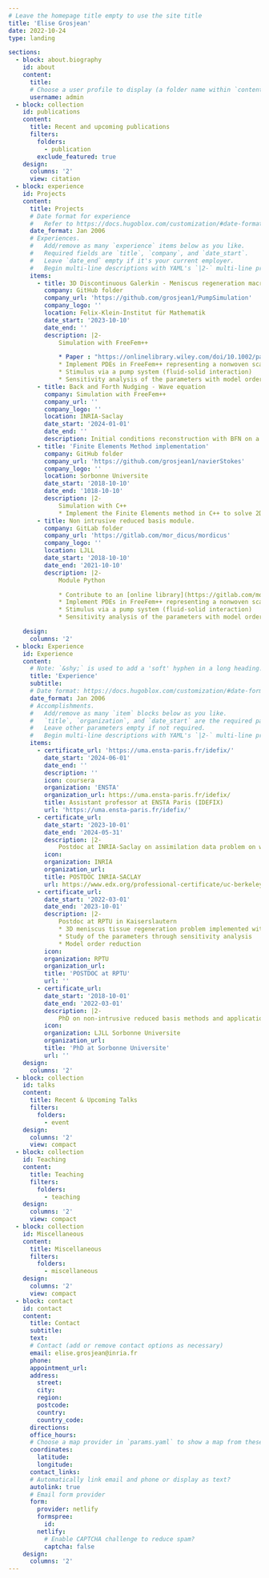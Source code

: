 ```yaml
---
# Leave the homepage title empty to use the site title
title: 'Elise Grosjean'
date: 2022-10-24
type: landing

sections:
  - block: about.biography
    id: about
    content:
      title: 
      # Choose a user profile to display (a folder name within `content/authors/`)
      username: admin
  - block: collection
    id: publications
    content:
      title: Recent and upcoming publications
      filters:
        folders:
          - publication
        exclude_featured: true
    design:
      columns: '2'
      view: citation
  - block: experience
    id: Projects      
    content:
      title: Projects
      # Date format for experience
      #   Refer to https://docs.hugoblox.com/customization/#date-format
      date_format: Jan 2006
      # Experiences.
      #   Add/remove as many `experience` items below as you like.
      #   Required fields are `title`, `company`, and `date_start`.
      #   Leave `date_end` empty if it's your current employer.
      #   Begin multi-line descriptions with YAML's `|2-` multi-line prefix.
      items:
        - title: 3D Discontinuous Galerkin - Meniscus regeneration macroscopic model simulation
          company: GitHub folder
          company_url: 'https://github.com/grosjean1/PumpSimulation'
          company_logo: ''
          location: Felix-Klein-Institut für Mathematik
          date_start: '2023-10-10'
          date_end: ''
          description: |2-
              Simulation with FreeFem++

              * Paper : "https://onlinelibrary.wiley.com/doi/10.1002/pamm.202300261?af=R"
              * Implement PDEs in FreeFem++ representing a nonwoven scaffold in a novel 3D printed perfusion chamber which is integrated in a bioreactor that allows in-vitro investigations of scaffolds in interaction with chondrocytes and adipose tissue-derived stem cells
              * Stimulus via a pump system (fluid-solid interaction)
              * Sensitivity analysis of the parameters with model order reduction techniques (compared to real data)
        - title: Back and Forth Nudging - Wave equation
          company: Simulation with FreeFem++
          company_url: ''
          company_logo: ''
          location: INRIA-Saclay
          date_start: '2024-01-01'
          date_end: ''
          description: Initial conditions reconstruction with BFN on a bounded domain [0,1] with Dirichlet bnd conditions, FEM P1 and Newmark scheme for time. [Video in 1D](media/Wave1D.gif) with an observation of the measurements between [0,0.2] and [0.8,1].
        - title: 'Finite Elements Method implementation'
          company: GitHub folder
          company_url: 'https://github.com/grosjean1/navierStokes'
          company_logo: ''
          location: Sorbonne Universite
          date_start: '2018-10-10'
          date_end: '1018-10-10'
          description: |2-
              Simulation with C++
              * Implement the Finite Elements method in C++ to solve 2D Navier-Stokes equation in a channel [Video in 2D](media/LJLL.mp4)
        - title: Non intrusive reduced basis module.
          company: GitLab folder
          company_url: 'https://gitlab.com/mor_dicus/mordicus'
          company_logo: ''
          location: LJLL
          date_start: '2018-10-10'
          date_end: '2021-10-10'
          description: |2-
              Module Python

              * Contribute to an [online library](https://gitlab.com/mor_dicus/mordicus) with EDF and other partners on non intrusive reduced basis method in Python and C++.
              * Implement PDEs in FreeFem++ representing a nonwoven scaffold in a novel 3D printed perfusion chamber which is integrated in a bioreactor that allows in-vitro investigations of scaffolds in interaction with chondrocytes and adipose tissue-derived stem cells
              * Stimulus via a pump system (fluid-solid interaction)
              * Sensitivity analysis of the parameters with model order reduction techniques (compared to real data)

    design:
      columns: '2'
  - block: Experience
    id: Experience
    content:
      # Note: `&shy;` is used to add a 'soft' hyphen in a long heading.
      title: 'Experience'
      subtitle:
      # Date format: https://docs.hugoblox.com/customization/#date-format
      date_format: Jan 2006
      # Accomplishments.
      #   Add/remove as many `item` blocks below as you like.
      #   `title`, `organization`, and `date_start` are the required parameters.
      #   Leave other parameters empty if not required.
      #   Begin multi-line descriptions with YAML's `|2-` multi-line prefix.
      items:
        - certificate_url: 'https://uma.ensta-paris.fr/idefix/'
          date_start: '2024-06-01'
          date_end: ''
          description: ''
          icon: coursera
          organization: 'ENSTA'
          organization_url: https://uma.ensta-paris.fr/idefix/
          title: Assistant professor at ENSTA Paris (IDEFIX)
          url: 'https://uma.ensta-paris.fr/idefix/'
        - certificate_url: 
          date_start: '2023-10-01'
          date_end: '2024-05-31'
          description: |2-
              Postdoc at INRIA-Saclay on assimilation data problem on wave parameter/initial condition reconstruction with back and forth nudging algorithm 
          icon: 
          organization: INRIA
          organization_url: 
          title: POSTDOC INRIA-SACLAY
          url: https://www.edx.org/professional-certificate/uc-berkeleyx-blockchain-fundamentals
        - certificate_url: 
          date_start: '2022-03-01'
          date_end: '2023-10-01'
          description: |2-
              Postdoc at RPTU in Kaiserslautern
              * 3D meniscus tissue regeneration problem implemented with FreeFem++
              * Study of the parameters through sensitivity analysis
              * Model order reduction
          icon: 
          organization: RPTU
          organization_url: 
          title: 'POSTDOC at RPTU'
          url: ''
        - certificate_url: 
          date_start: '2018-10-01'
          date_end: '2022-03-01'
          description: |2-
              PhD on non-intrusive reduced basis methods and application to offshore wind farms.
          icon: 
          organization: LJLL Sorbonne Universite
          organization_url: 
          title: 'PhD at Sorbonne Universite'
          url: ''	  
    design:
      columns: '2'
  - block: collection
    id: talks
    content:
      title: Recent & Upcoming Talks
      filters:
        folders:
          - event
    design:
      columns: '2'
      view: compact
  - block: collection
    id: Teaching
    content:
      title: Teaching
      filters:
        folders:
          - teaching
    design:
      columns: '2'
      view: compact
  - block: collection
    id: Miscellaneous
    content:
      title: Miscellaneous
      filters:
        folders:
          - miscellaneous
    design:
      columns: '2'
      view: compact
  - block: contact
    id: contact
    content:
      title: Contact
      subtitle:
      text: 
      # Contact (add or remove contact options as necessary)
      email: elise.grosjean@inria.fr
      phone: 
      appointment_url: 
      address:
        street: 
        city: 
        region: 
        postcode: 
        country: 
        country_code: 
      directions: 
      office_hours:
      # Choose a map provider in `params.yaml` to show a map from these coordinates
      coordinates:
        latitude: 
        longitude: 
      contact_links:
      # Automatically link email and phone or display as text?
      autolink: true
      # Email form provider
      form:
        provider: netlify
        formspree:
          id:
        netlify:
          # Enable CAPTCHA challenge to reduce spam?
          captcha: false
    design:
      columns: '2'
---
```


